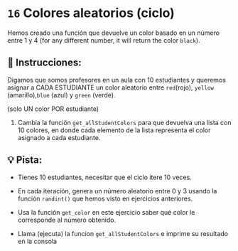 # `16` Colores aleatorios (ciclo)

Hemos creado una función que devuelve un color basado en un número entre 1 y 4 (for any different number, it will return the color `black`).

## 📝 Instrucciones:

Digamos que somos profesores en un aula con 10 estudiantes y queremos asignar a CADA ESTUDIANTE un color aleatorio entre `red`(rojo), `yellow` (amarillo),`blue` (azul) y `green` (verde).

(solo UN color POR estudiante)

1. Cambia la función `get_allStudentColors` para que devuelva una lista con 10 colores, en donde cada elemento de la lista representa el color asignado a cada estudiante.

## 💡 Pista:

- Tienes 10 estudiantes, necesitar que el ciclo itere 10 veces.

- En cada iteración, genera un número aleatorio entre 0 y 3 usando la función `randint()` que hemos visto en ejercicios anteriores.

- Usa la función `get_color` en este ejercicio saber qué color le corresponde al número obtenido.

- Llama (ejecuta) la funcion `get_allStudentColors` e imprime su resultado en la consola

